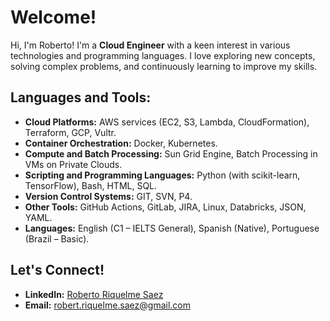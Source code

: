 # Welcome!
Hi, I'm Roberto! I'm a **Cloud Engineer** with a keen interest in various technologies and programming languages. I love exploring new concepts, solving complex problems, and continuously learning to improve my skills. 

## Languages and Tools:
- **Cloud Platforms:** AWS services (EC2, S3, Lambda, CloudFormation), Terraform, GCP, Vultr.
- **Container Orchestration:** Docker, Kubernetes.
- **Compute and Batch Processing:** Sun Grid Engine, Batch Processing in VMs on Private Clouds.
- **Scripting and Programming Languages:** Python (with scikit-learn, TensorFlow), Bash, HTML, SQL.
- **Version Control Systems:** GIT, SVN, P4.
- **Other Tools:** GitHub Actions, GitLab, JIRA, Linux, Databricks, JSON, YAML.
- **Languages:** English (C1 – IELTS General), Spanish (Native), Portuguese (Brazil – Basic).

## Let's Connect!
- **LinkedIn:** [Roberto Riquelme Saez](https://www.linkedin.com/in/robertriquelmesaez)
- **Email:** robert.riquelme.saez@gmail.com

